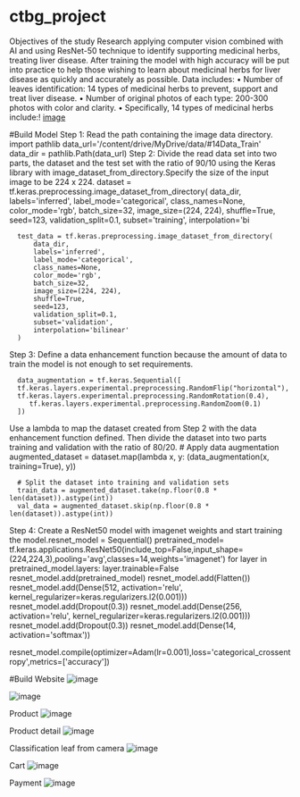 # ctbg_project
Objectives of the study
Research applying computer vision combined with AI and using ResNet-50 technique to identify supporting medicinal herbs, treating liver disease. After training the model with high accuracy will be put into practice to help those wishing to learn about medicinal herbs for liver disease as quickly and accurately as possible.
Data includes:
• Number of leaves identification: 14 types of medicinal herbs to prevent, support and treat liver disease.
• Number of original photos of each type: 200-300 photos with color and clarity.
• Specifically, 14 types of medicinal herbs include:!
[image](https://user-images.githubusercontent.com/84515603/222318356-387dd2c1-1823-403b-8b68-307f1a5bf124.png)

#Build Model
Step 1: Read the path containing the image data directory.
      import pathlib
      data_url='/content/drive/MyDrive/data/#14Data_Train'
      data_dir = pathlib.Path(data_url)
Step 2: Divide the read data set into two parts, the dataset and the test set with the ratio of 90/10 using the Keras library with image_dataset_from_directory.Specify the size of the input image to be 224 x 224.
      dataset = tf.keras.preprocessing.image_dataset_from_directory(
          data_dir,
          labels='inferred',
          label_mode='categorical',
          class_names=None,
          color_mode='rgb',
          batch_size=32,
          image_size=(224, 224),
          shuffle=True,
          seed=123,
          validation_split=0.1,
          subset='training',
          interpolation='bi

      test_data = tf.keras.preprocessing.image_dataset_from_directory(
          data_dir,
          labels='inferred',
          label_mode='categorical',
          class_names=None,
          color_mode='rgb',
          batch_size=32,
          image_size=(224, 224),
          shuffle=True,
          seed=123,
          validation_split=0.1,
          subset='validation',
          interpolation='bilinear'
      )
Step 3: Define a data enhancement function because the amount of data to train the model is not enough to set requirements.

      data_augmentation = tf.keras.Sequential([
      tf.keras.layers.experimental.preprocessing.RandomFlip("horizontal"),
      tf.keras.layers.experimental.preprocessing.RandomRotation(0.4),
         tf.keras.layers.experimental.preprocessing.RandomZoom(0.1)
      ])
Use a lambda to map the dataset created from Step 2 with the data enhancement function defined. Then divide the dataset into two parts training and validation with the ratio of 80/20.
      # Apply data augmentation
      augmented_dataset = dataset.map(lambda x, y: (data_augmentation(x, training=True), y))

      # Split the dataset into training and validation sets
      train_data = augmented_dataset.take(np.floor(0.8 * len(dataset)).astype(int))
      val_data = augmented_dataset.skip(np.floor(0.8 * len(dataset)).astype(int))
Step 4: Create a ResNet50 model with imagenet weights and start training the model.resnet_model = Sequential()
pretrained_model= tf.keras.applications.ResNet50(include_top=False,input_shape=(224,224,3),pooling='avg',classes=14,weights='imagenet')
for layer in pretrained_model.layers:
        layer.trainable=False
resnet_model.add(pretrained_model)
resnet_model.add(Flatten())
resnet_model.add(Dense(512, activation='relu', kernel_regularizer=keras.regularizers.l2(0.001)))
resnet_model.add(Dropout(0.3))
resnet_model.add(Dense(256, activation='relu', kernel_regularizer=keras.regularizers.l2(0.001)))
resnet_model.add(Dropout(0.3))
resnet_model.add(Dense(14, activation='softmax'))
 
resnet_model.compile(optimizer=Adam(lr=0.001),loss='categorical_crossentropy',metrics=['accuracy'])

#Build Website
![image](https://user-images.githubusercontent.com/84515603/222319393-b91f0a24-7dee-40c8-9b53-55cd88e18125.png)

![image](https://user-images.githubusercontent.com/84515603/222319444-83c6b6e6-57a7-4b90-b249-6fedbee05ac5.png)

Product
![image](https://user-images.githubusercontent.com/84515603/222319484-db5b5389-f707-4d42-9f08-572c08d8391c.png)

Product detail
![image](https://user-images.githubusercontent.com/84515603/222319633-f74a80c9-9eb6-4d9c-b670-5112128712f0.png)

Classification leaf from camera
![image](https://user-images.githubusercontent.com/84515603/222319739-c3b2c06f-1b91-4312-b33c-4bd5163a5726.png)

Cart
![image](https://user-images.githubusercontent.com/84515603/222319797-f4a70a5f-8fd1-4da2-b2cc-f4785be28131.png)

Payment
![image](https://user-images.githubusercontent.com/84515603/222319835-60cca938-9bbe-4475-b450-f56e4cfb24b9.png)





